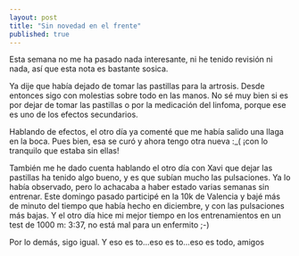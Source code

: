 ```yaml
---
layout: post
title: "Sin novedad en el frente"
published: true
---
```


Esta semana no me ha pasado nada interesante, ni he tenido revisión ni nada, así que esta nota es bastante sosica.

Ya dije que había dejado de tomar las pastillas para la artrosis. Desde entonces sigo con molestias sobre todo en las manos. No sé muy bien si es por dejar de tomar las pastillas o por la medicación del linfoma, porque ese es uno de los efectos secundarios.

Hablando de efectos, el otro día ya comenté que me había salido una llaga en la boca. Pues bien, esa se curó y ahora tengo otra nueva :\_( ¡con lo tranquilo que estaba sin ellas!

También me he dado cuenta hablando el otro día con Xavi que dejar las pastillas ha tenido algo bueno, y es que subían mucho las pulsaciones. Ya lo había observado, pero lo achacaba a haber estado varias semanas sin entrenar. Este domingo pasado participé en la 10k de Valencia y bajé más de minuto del tiempo que había hecho en diciembre, y con las pulsaciones más bajas. Y el otro día hice mi mejor tiempo en los entrenamientos en un test de 1000 m: 3:37, no está mal para un enfermito ;-)

Por lo demás, sigo igual. Y eso es to...eso es to...eso es todo, amigos
